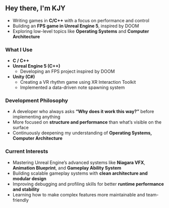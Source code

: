 ## Hey there, I'm KJY

- Writing games in **C/C++** with a focus on performance and control
- Building an **FPS game in Unreal Engine 5**, inspired by DOOM
- Exploring low-level topics like **Operating Systems** and **Computer Architecture**


### What I Use
- **C / C++**
- **Unreal Engine 5 (C++)**
  - Developing an FPS project inspired by DOOM
- **Unity (C#)**  
  - Creating a VR rhythm game using XR Interaction Toolkit  
  - Implemented a data-driven note spawning system
 
### Development Philosophy
- A developer who always asks **“Why does it work this way?”** before implementing anything  
- More focused on **structure and performance** than what’s visible on the surface  
- Continuously deepening my understanding of **Operating Systems, Computer Architecture**

### Current Interests
- Mastering Unreal Engine’s advanced systems like **Niagara VFX**, **Animation Blueprint**, and **Gameplay Ability System**
- Building scalable gameplay systems with **clean architecture and modular design**
- Improving debugging and profiling skills for better **runtime performance and stability**
- Learning how to make complex features more maintainable and team-friendly
